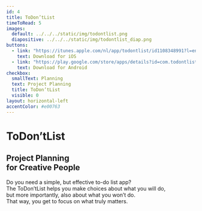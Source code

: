 ```yaml
---
id: 4
title: ToDon’tList
timeToRead: 5
images:
  default: ../../../static/img/todontlist.png
  diapositive: ../../../static/img/todontlist_diap.png
buttons:
  - link: "https://itunes.apple.com/nl/app/todontlist/id1108348991?l=en&mt=8"
    text: Download for iOS
  - link: "https://play.google.com/store/apps/details?id=com.todontlist"
    text: Download for Android
checkbox:
  smallText: Planning
  text: Project Planning
  title: ToDon’tList
  visible: 0
layout: horizontal-left
accentColor: #e00763
---
```


# To&#8203;Don’t&#8203;List

## Project Planning<br>for Creative People

Do you need a simple, but effective to-do list app? <br>
The ToDon’tList helps you make choices about what you will do, <br>
but more importantly, also about what you won’t do. <br>
That way, you get to focus on what truly matters.<br>
<br>
<br>
<br>
<br>
